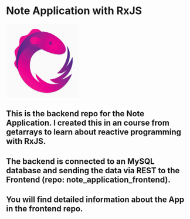 # Note Application with RxJS

<img src="src/main/resources/static/md-assets/logo_rxjs.png" alt="rxjs-logo" width="200" height="200" />


## This is the backend repo for the Note Application. I created this in an course from getarrays to learn about reactive programming with RxJS.
## The backend is connected to an MySQL database and sending the data via REST to the Frontend (repo: note_application_frontend).
## You will find detailed information about the App in the frontend repo. 

